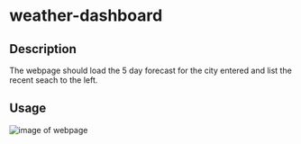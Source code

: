 # weather-dashboard

## Description

The webpage should load the 5 day forecast for the city entered and list the recent seach to the left.

## Usage

![image of webpage](./assets/Screenshot%202023-10-30%20at%208.53.05 PM.png)